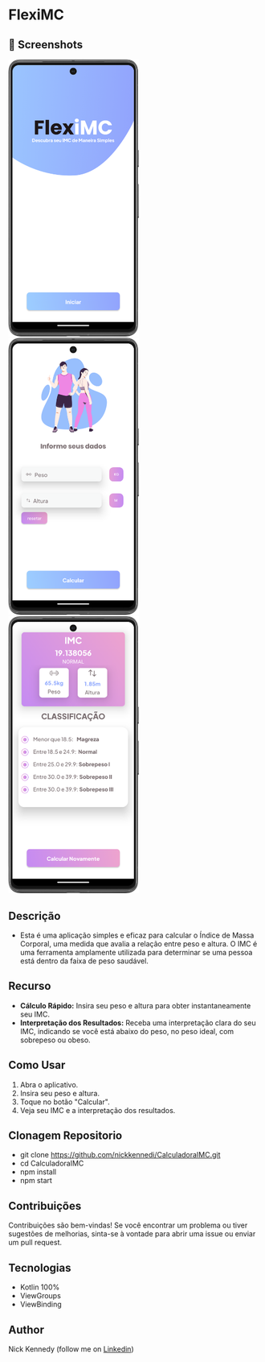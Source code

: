 
# FlexiMC



## :camera_flash: Screenshots
<!-- You can add more screenshots here if you like -->
<img src="/result/image1.png" width="260">&emsp;<img src="/result/image2.png" width="260">&emsp;<img src="/result/image6.png" width="260">


## Descrição
* Esta é uma aplicação simples e eficaz para calcular o Índice de Massa Corporal, uma medida que avalia a relação entre peso e altura. O IMC é uma ferramenta amplamente utilizada para determinar se uma pessoa está dentro da faixa de peso saudável.

## Recurso
* **Cálculo Rápido:** Insira seu peso e altura para obter instantaneamente seu IMC.
* **Interpretação dos Resultados:** Receba uma interpretação clara do seu IMC, indicando se você está abaixo do peso, no peso ideal, com sobrepeso ou obeso.

## Como Usar
1. Abra o aplicativo.
2. Insira seu peso e altura.
3. Toque no botão "Calcular".
4. Veja seu IMC e a interpretação dos resultados.

## Clonagem Repositorio
* git clone https://github.com/nickkennedi/CalculadoraIMC.git
* cd CalculadoraIMC
* npm install
* npm start

## Contribuições
Contribuições são bem-vindas! Se você encontrar um problema ou tiver sugestões de melhorias, sinta-se à vontade para abrir uma issue ou enviar um pull request.


## Tecnologias
* Kotlin 100%
* ViewGroups
* ViewBinding

## Author
Nick Kennedy (follow me on [Linkedin](https://www.linkedin.com/in/nickkennedi/))
